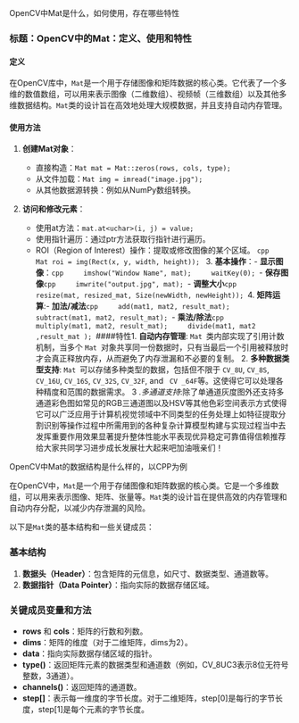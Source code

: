 

OpenCV中Mat是什么，如何使用，存在哪些特性

 ### 标题：OpenCV中的Mat：定义、使用和特性

#### 定义
在OpenCV库中，`Mat`是一个用于存储图像和矩阵数据的核心类。它代表了一个多维的数值数组，可以用来表示图像（二维数组）、视频帧（三维数组）以及其他多维数据结构。`Mat`类的设计旨在高效地处理大规模数据，并且支持自动内存管理。

#### 使用方法
1. **创建Mat对象**：
   - 直接构造：`Mat mat = Mat::zeros(rows, cols, type);`
   - 从文件加载：`Mat img = imread("image.jpg");`
   - 从其他数据源转换：例如从NumPy数组转换。

2. **访问和修改元素**：
   - 使用at方法：`mat.at<uchar>(i, j) = value;`
   - 使用指针遍历：通过ptr方法获取行指针进行遍历。
   - ROI（Region of Interest）操作：提取或修改图像的某个区域。
    ```cpp     Mat roi = img(Rect(x, y, width, height)); ```   3. **基本操作**：- **显示图像**：```cpp     imshow("Window Name", mat);     waitKey(0); ```- **保存图像**```cpp     imwrite("output.jpg", mat); ```- **调整大小**```cpp     resize(mat, resized_mat, Size(newWidth, newHeight)); ```4. **矩阵运算**:- **加法/减法**```cpp     add(mat1, mat2, result_mat);     subtract(mat1, mat2, result_mat); ```- **乘法/除法**```cpp     multiply(mat1, mat2, result_mat);     divide(mat1, mat2 ,result_mat ); ```####特性1. **自动内存管理**: `Mat `类内部实现了引用计数机制，当多个 `Mat `对象共享同一份数据时，只有当最后一个引用被释放时才会真正释放内存，从而避免了内存泄漏和不必要的复制。   2. **多种数据类型支持**: `Mat `可以存储多种类型的数据，包括但不限于 `CV_8U`, `CV_8S`, `CV_16U`, `CV_16S`, `CV_32S`, `CV_32F`, and `` CV _64F``等。这使得它可以处理各种精度和范围的数据需求。   3 .*多通道支持*:除了单通道灰度图外还支持多通道彩色图如常见的RGB三通道图以及HSV等其他色彩空间表示方式使得它可以广泛应用于计算机视觉领域中不同类型的任务处理上如特征提取分割识别等操作过程中所需用到的各种复杂计算模型构建与实现过程当中去发挥重要作用效果显著提升整体性能水平表现优异稳定可靠值得信赖推荐给大家共同学习进步成长发展壮大起来吧加油哦亲们！

OpenCV中Mat的数据结构是什么样的，以CPP为例

 在OpenCV中，`Mat`是一个用于存储图像和矩阵数据的核心类。它是一个多维数组，可以用来表示图像、矩阵、张量等。`Mat`类的设计旨在提供高效的内存管理和自动内存分配，以减少内存泄漏的风险。

以下是`Mat`类的基本结构和一些关键成员：

### 基本结构

1. **数据头（Header）**：包含矩阵的元信息，如尺寸、数据类型、通道数等。
2. **数据指针（Data Pointer）**：指向实际的数据存储区域。

### 关键成员变量和方法

- **rows** 和 **cols**：矩阵的行数和列数。
- **dims**：矩阵的维度（对于二维矩阵，dims为2）。
- **data**：指向实际数据存储区域的指针。
- **type()**：返回矩阵元素的数据类型和通道数（例如，CV_8UC3表示8位无符号整数，3通道）。
- **channels()**：返回矩阵的通道数。
- **step[]**：表示每一维度的字节长度。对于二维矩阵，step[0]是每行的字节长度，step[1]是每个元素的字节长度。  